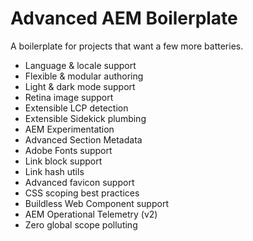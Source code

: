 # Advanced AEM Boilerplate
A boilerplate for projects that want a few more batteries.

* Language & locale support
* Flexible & modular authoring
* Light & dark mode support
* Retina image support
* Extensible LCP detection
* Extensible Sidekick plumbing
* AEM Experimentation
* Advanced Section Metadata
* Adobe Fonts support
* Link block support
* Link hash utils
* Advanced favicon support
* CSS scoping best practices
* Buildless Web Component support
* AEM Operational Telemetry (v2)
* Zero global scope polluting
